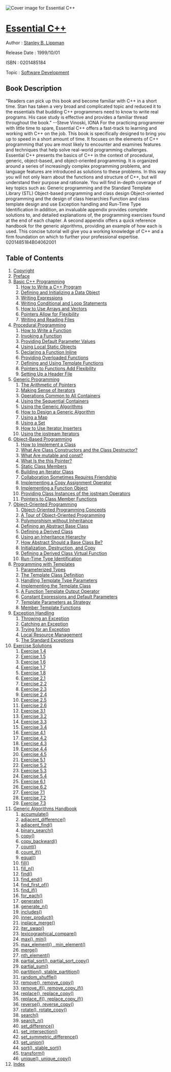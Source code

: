 ![Cover image for Essential C++](https://imgdetail.ebookreading.net/cover/cover/software_development/EB0201485184.jpg)

[Essential C++](https://ebookreading.net/view/book/Essential+C%2B%2B-EB0201485184_1.html "Essential C++")
====================================================================================================================

Author : [Stanley B. Lippman](https://ebookreading.net/search/author/Stanley+B.+Lippman)

Release Date : 1999/10/01

ISBN : 0201485184

Topic : [Software Development](https://ebookreading.net/search/category/software-development)

Book Description
-----------------

 "Readers can pick up this book and become familiar with C++ in a short time. Stan has taken a very broad and complicated topic and reduced it to the essentials that budding C++ programmers need to know to write real programs. His case study is effective and provides a familiar thread throughout the book." --Steve Vinoski, IONA 
For the practicing programmer with little time to spare, Essential C++ offers a fast-track to learning and working with C++ on the job. This book is specifically designed to bring you up to speed in a short amount of time. It focuses on the elements of C++ programming that you are most likely to encounter and examines features and techniques that help solve real-world programming challenges.
Essential C++ presents the basics of C++ in the context of procedural, generic, object-based, and object-oriented programming. It is organized around a series of increasingly complex programming problems, and language features are introduced as solutions to these problems. In this way you will not only learn about the functions and structure of C++, but will understand their purpose and rationale.
You will find in-depth coverage of key topics such as:
Generic programming and the Standard Template Library (STL)
Object-based programming and class design
Object-oriented programming and the design of class hierarchies
Function and class template design and use
Exception handling and Run-Time Type Identification
In addition, an invaluable appendix provides complete solutions to, and detailed explanations of, the programming exercises found at the end of each chapter. A second appendix offers a quick reference handbook for the generic algorithms, providing an example of how each is used.
This concise tutorial will give you a working knowledge of C++ and a firm foundation on which to further your professional expertise.
 0201485184B04062001
              
Table of Contents
-----------------

1. [Copyright](https://ebookreading.net/view/book/Essential+C%2B%2B-EB0201485184_1.html)
1. [Preface](https://ebookreading.net/view/book/Essential+C%2B%2B-EB0201485184_2.html)
1. [Basic C++ Programming](https://ebookreading.net/view/book/Essential+C%2B%2B-EB0201485184_3.html)
    1. [How to Write a C++ Program](https://ebookreading.net/view/book/Essential+C%2B%2B-EB0201485184_4.html)
    1. [Defining and Initializing a Data Object](https://ebookreading.net/view/book/Essential+C%2B%2B-EB0201485184_5.html)
    1. [Writing Expressions](https://ebookreading.net/view/book/Essential+C%2B%2B-EB0201485184_6.html)
    1. [Writing Conditional and Loop Statements](https://ebookreading.net/view/book/Essential+C%2B%2B-EB0201485184_7.html)
    1. [How to Use Arrays and Vectors](https://ebookreading.net/view/book/Essential+C%2B%2B-EB0201485184_8.html)
    1. [Pointers Allow for Flexibility](https://ebookreading.net/view/book/Essential+C%2B%2B-EB0201485184_9.html)
    1. [Writing and Reading Files](https://ebookreading.net/view/book/Essential+C%2B%2B-EB0201485184_10.html)
1. [Procedural Programming](https://ebookreading.net/view/book/Essential+C%2B%2B-EB0201485184_11.html)
    1. [How to Write a Function](https://ebookreading.net/view/book/Essential+C%2B%2B-EB0201485184_12.html)
    1. [Invoking a Function](https://ebookreading.net/view/book/Essential+C%2B%2B-EB0201485184_13.html)
    1. [Providing Default Parameter Values](https://ebookreading.net/view/book/Essential+C%2B%2B-EB0201485184_14.html)
    1. [Using Local Static Objects](https://ebookreading.net/view/book/Essential+C%2B%2B-EB0201485184_15.html)
    1. [Declaring a Function Inline](https://ebookreading.net/view/book/Essential+C%2B%2B-EB0201485184_16.html)
    1. [Providing Overloaded Functions](https://ebookreading.net/view/book/Essential+C%2B%2B-EB0201485184_17.html)
    1. [Defining and Using Template Functions](https://ebookreading.net/view/book/Essential+C%2B%2B-EB0201485184_18.html)
    1. [Pointers to Functions Add Flexibility](https://ebookreading.net/view/book/Essential+C%2B%2B-EB0201485184_19.html)
    1. [Setting Up a Header File](https://ebookreading.net/view/book/Essential+C%2B%2B-EB0201485184_20.html)
1. [Generic Programming](https://ebookreading.net/view/book/Essential+C%2B%2B-EB0201485184_21.html)
    1. [The Arithmetic of Pointers](https://ebookreading.net/view/book/Essential+C%2B%2B-EB0201485184_22.html)
    1. [Making Sense of Iterators](https://ebookreading.net/view/book/Essential+C%2B%2B-EB0201485184_23.html)
    1. [Operations Common to All Containers](https://ebookreading.net/view/book/Essential+C%2B%2B-EB0201485184_24.html)
    1. [Using the Sequential Containers](https://ebookreading.net/view/book/Essential+C%2B%2B-EB0201485184_25.html)
    1. [Using the Generic Algorithms](https://ebookreading.net/view/book/Essential+C%2B%2B-EB0201485184_26.html)
    1. [How to Design a Generic Algorithm](https://ebookreading.net/view/book/Essential+C%2B%2B-EB0201485184_27.html)
    1. [Using a Map](https://ebookreading.net/view/book/Essential+C%2B%2B-EB0201485184_28.html)
    1. [Using a Set](https://ebookreading.net/view/book/Essential+C%2B%2B-EB0201485184_29.html)
    1. [How to Use Iterator Inserters](https://ebookreading.net/view/book/Essential+C%2B%2B-EB0201485184_30.html)
    1. [Using the iostream Iterators](https://ebookreading.net/view/book/Essential+C%2B%2B-EB0201485184_31.html)
1. [Object-Based Programming](https://ebookreading.net/view/book/Essential+C%2B%2B-EB0201485184_32.html)
    1. [How to Implement a Class](https://ebookreading.net/view/book/Essential+C%2B%2B-EB0201485184_33.html)
    1. [What Are Class Constructors and the Class Destructor?](https://ebookreading.net/view/book/Essential+C%2B%2B-EB0201485184_34.html)
    1. [What Are mutable and const?](https://ebookreading.net/view/book/Essential+C%2B%2B-EB0201485184_35.html)
    1. [What Is the this Pointer?](https://ebookreading.net/view/book/Essential+C%2B%2B-EB0201485184_36.html)
    1. [Static Class Members](https://ebookreading.net/view/book/Essential+C%2B%2B-EB0201485184_37.html)
    1. [Building an Iterator Class](https://ebookreading.net/view/book/Essential+C%2B%2B-EB0201485184_38.html)
    1. [Collaboration Sometimes Requires Friendship](https://ebookreading.net/view/book/Essential+C%2B%2B-EB0201485184_39.html)
    1. [Implementing a Copy Assignment Operator](https://ebookreading.net/view/book/Essential+C%2B%2B-EB0201485184_40.html)
    1. [Implementing a Function Object](https://ebookreading.net/view/book/Essential+C%2B%2B-EB0201485184_41.html)
    1. [Providing Class Instances of the iostream Operators](https://ebookreading.net/view/book/Essential+C%2B%2B-EB0201485184_42.html)
    1. [Pointers to Class Member Functions](https://ebookreading.net/view/book/Essential+C%2B%2B-EB0201485184_43.html)
1. [Object-Oriented Programming](https://ebookreading.net/view/book/Essential+C%2B%2B-EB0201485184_44.html)
    1. [Object-Oriented Programming Concepts](https://ebookreading.net/view/book/Essential+C%2B%2B-EB0201485184_45.html)
    1. [A Tour of Object-Oriented Programming](https://ebookreading.net/view/book/Essential+C%2B%2B-EB0201485184_46.html)
    1. [Polymorphism without Inheritance](https://ebookreading.net/view/book/Essential+C%2B%2B-EB0201485184_47.html)
    1. [Defining an Abstract Base Class](https://ebookreading.net/view/book/Essential+C%2B%2B-EB0201485184_48.html)
    1. [Defining a Derived Class](https://ebookreading.net/view/book/Essential+C%2B%2B-EB0201485184_49.html)
    1. [Using an Inheritance Hierarchy](https://ebookreading.net/view/book/Essential+C%2B%2B-EB0201485184_50.html)
    1. [How Abstract Should a Base Class Be?](https://ebookreading.net/view/book/Essential+C%2B%2B-EB0201485184_51.html)
    1. [Initialization, Destruction, and Copy](https://ebookreading.net/view/book/Essential+C%2B%2B-EB0201485184_52.html)
    1. [Defining a Derived Class Virtual Function](https://ebookreading.net/view/book/Essential+C%2B%2B-EB0201485184_53.html)
    1. [Run-Time Type Identification](https://ebookreading.net/view/book/Essential+C%2B%2B-EB0201485184_54.html)
1. [Programming with Templates](https://ebookreading.net/view/book/Essential+C%2B%2B-EB0201485184_55.html)
    1. [Parameterized Types](https://ebookreading.net/view/book/Essential+C%2B%2B-EB0201485184_56.html)
    1. [The Template Class Definition](https://ebookreading.net/view/book/Essential+C%2B%2B-EB0201485184_57.html)
    1. [Handling Template Type Parameters](https://ebookreading.net/view/book/Essential+C%2B%2B-EB0201485184_58.html)
    1. [Implementing the Template Class](https://ebookreading.net/view/book/Essential+C%2B%2B-EB0201485184_59.html)
    1. [A Function Template Output Operator](https://ebookreading.net/view/book/Essential+C%2B%2B-EB0201485184_60.html)
    1. [Constant Expressions and Default Parameters](https://ebookreading.net/view/book/Essential+C%2B%2B-EB0201485184_61.html)
    1. [Template Parameters as Strategy](https://ebookreading.net/view/book/Essential+C%2B%2B-EB0201485184_62.html)
    1. [Member Template Functions](https://ebookreading.net/view/book/Essential+C%2B%2B-EB0201485184_63.html)
1. [Exception Handling](https://ebookreading.net/view/book/Essential+C%2B%2B-EB0201485184_64.html)
    1. [Throwing an Exception](https://ebookreading.net/view/book/Essential+C%2B%2B-EB0201485184_65.html)
    1. [Catching an Exception](https://ebookreading.net/view/book/Essential+C%2B%2B-EB0201485184_66.html)
    1. [Trying for an Exception](https://ebookreading.net/view/book/Essential+C%2B%2B-EB0201485184_67.html)
    1. [Local Resource Management](https://ebookreading.net/view/book/Essential+C%2B%2B-EB0201485184_68.html)
    1. [The Standard Exceptions](https://ebookreading.net/view/book/Essential+C%2B%2B-EB0201485184_69.html)
1. [Exercise Solutions](https://ebookreading.net/view/book/Essential+C%2B%2B-EB0201485184_70.html)
    1. [Exercise 1.4](https://ebookreading.net/view/book/Essential+C%2B%2B-EB0201485184_71.html)
    1. [Exercise 1.5](https://ebookreading.net/view/book/Essential+C%2B%2B-EB0201485184_72.html)
    1. [Exercise 1.6](https://ebookreading.net/view/book/Essential+C%2B%2B-EB0201485184_73.html)
    1. [Exercise 1.7](https://ebookreading.net/view/book/Essential+C%2B%2B-EB0201485184_74.html)
    1. [Exercise 1.8](https://ebookreading.net/view/book/Essential+C%2B%2B-EB0201485184_75.html)
    1. [Exercise 2.1](https://ebookreading.net/view/book/Essential+C%2B%2B-EB0201485184_76.html)
    1. [Exercise 2.2](https://ebookreading.net/view/book/Essential+C%2B%2B-EB0201485184_77.html)
    1. [Exercise 2.3](https://ebookreading.net/view/book/Essential+C%2B%2B-EB0201485184_78.html)
    1. [Exercise 2.4](https://ebookreading.net/view/book/Essential+C%2B%2B-EB0201485184_79.html)
    1. [Exercise 2.5](https://ebookreading.net/view/book/Essential+C%2B%2B-EB0201485184_80.html)
    1. [Exercise 2.6](https://ebookreading.net/view/book/Essential+C%2B%2B-EB0201485184_81.html)
    1. [Exercise 3.1](https://ebookreading.net/view/book/Essential+C%2B%2B-EB0201485184_82.html)
    1. [Exercise 3.2](https://ebookreading.net/view/book/Essential+C%2B%2B-EB0201485184_83.html)
    1. [Exercise 3.3](https://ebookreading.net/view/book/Essential+C%2B%2B-EB0201485184_84.html)
    1. [Exercise 3.4](https://ebookreading.net/view/book/Essential+C%2B%2B-EB0201485184_85.html)
    1. [Exercise 4.1](https://ebookreading.net/view/book/Essential+C%2B%2B-EB0201485184_86.html)
    1. [Exercise 4.2](https://ebookreading.net/view/book/Essential+C%2B%2B-EB0201485184_87.html)
    1. [Exercise 4.3](https://ebookreading.net/view/book/Essential+C%2B%2B-EB0201485184_88.html)
    1. [Exercise 4.4](https://ebookreading.net/view/book/Essential+C%2B%2B-EB0201485184_89.html)
    1. [Exercise 4.5](https://ebookreading.net/view/book/Essential+C%2B%2B-EB0201485184_90.html)
    1. [Exercise 5.1](https://ebookreading.net/view/book/Essential+C%2B%2B-EB0201485184_91.html)
    1. [Exercise 5.2](https://ebookreading.net/view/book/Essential+C%2B%2B-EB0201485184_92.html)
    1. [Exercise 5.3](https://ebookreading.net/view/book/Essential+C%2B%2B-EB0201485184_93.html)
    1. [Exercise 5.4](https://ebookreading.net/view/book/Essential+C%2B%2B-EB0201485184_94.html)
    1. [Exercise 6.1](https://ebookreading.net/view/book/Essential+C%2B%2B-EB0201485184_95.html)
    1. [Exercise 6.2](https://ebookreading.net/view/book/Essential+C%2B%2B-EB0201485184_96.html)
    1. [Exercise 7.1](https://ebookreading.net/view/book/Essential+C%2B%2B-EB0201485184_97.html)
    1. [Exercise 7.2](https://ebookreading.net/view/book/Essential+C%2B%2B-EB0201485184_98.html)
    1. [Exercise 7.3](https://ebookreading.net/view/book/Essential+C%2B%2B-EB0201485184_99.html)
1. [Generic Algorithms Handbook](https://ebookreading.net/view/book/Essential+C%2B%2B-EB0201485184_100.html)
    1. [accumulate()](https://ebookreading.net/view/book/Essential+C%2B%2B-EB0201485184_101.html)
    1. [adjacent_difference()](https://ebookreading.net/view/book/Essential+C%2B%2B-EB0201485184_102.html)
    1. [adjacent_find()](https://ebookreading.net/view/book/Essential+C%2B%2B-EB0201485184_103.html)
    1. [binary_search()](https://ebookreading.net/view/book/Essential+C%2B%2B-EB0201485184_104.html)
    1. [copy()](https://ebookreading.net/view/book/Essential+C%2B%2B-EB0201485184_105.html)
    1. [copy_backward()](https://ebookreading.net/view/book/Essential+C%2B%2B-EB0201485184_106.html)
    1. [count()](https://ebookreading.net/view/book/Essential+C%2B%2B-EB0201485184_107.html)
    1. [count_if()](https://ebookreading.net/view/book/Essential+C%2B%2B-EB0201485184_108.html)
    1. [equal()](https://ebookreading.net/view/book/Essential+C%2B%2B-EB0201485184_109.html)
    1. [fill()](https://ebookreading.net/view/book/Essential+C%2B%2B-EB0201485184_110.html)
    1. [fill_n()](https://ebookreading.net/view/book/Essential+C%2B%2B-EB0201485184_111.html)
    1. [find()](https://ebookreading.net/view/book/Essential+C%2B%2B-EB0201485184_112.html)
    1. [find_end()](https://ebookreading.net/view/book/Essential+C%2B%2B-EB0201485184_113.html)
    1. [find_first_of()](https://ebookreading.net/view/book/Essential+C%2B%2B-EB0201485184_114.html)
    1. [find_if()](https://ebookreading.net/view/book/Essential+C%2B%2B-EB0201485184_115.html)
    1. [for_each()](https://ebookreading.net/view/book/Essential+C%2B%2B-EB0201485184_116.html)
    1. [generate()](https://ebookreading.net/view/book/Essential+C%2B%2B-EB0201485184_117.html)
    1. [generate_n()](https://ebookreading.net/view/book/Essential+C%2B%2B-EB0201485184_118.html)
    1. [includes()](https://ebookreading.net/view/book/Essential+C%2B%2B-EB0201485184_119.html)
    1. [inner_product()](https://ebookreading.net/view/book/Essential+C%2B%2B-EB0201485184_120.html)
    1. [inplace_merge()](https://ebookreading.net/view/book/Essential+C%2B%2B-EB0201485184_121.html)
    1. [iter_swap()](https://ebookreading.net/view/book/Essential+C%2B%2B-EB0201485184_122.html)
    1. [lexicographical_compare()](https://ebookreading.net/view/book/Essential+C%2B%2B-EB0201485184_123.html)
    1. [max(), min()](https://ebookreading.net/view/book/Essential+C%2B%2B-EB0201485184_124.html)
    1. [max_element() , min_element()](https://ebookreading.net/view/book/Essential+C%2B%2B-EB0201485184_125.html)
    1. [merge()](https://ebookreading.net/view/book/Essential+C%2B%2B-EB0201485184_126.html)
    1. [nth_element()](https://ebookreading.net/view/book/Essential+C%2B%2B-EB0201485184_127.html)
    1. [partial_sort(), partial_sort_copy()](https://ebookreading.net/view/book/Essential+C%2B%2B-EB0201485184_128.html)
    1. [partial_sum()](https://ebookreading.net/view/book/Essential+C%2B%2B-EB0201485184_129.html)
    1. [partition(), stable_partition()](https://ebookreading.net/view/book/Essential+C%2B%2B-EB0201485184_130.html)
    1. [random_shuffle()](https://ebookreading.net/view/book/Essential+C%2B%2B-EB0201485184_131.html)
    1. [remove(), remove_copy()](https://ebookreading.net/view/book/Essential+C%2B%2B-EB0201485184_132.html)
    1. [remove_if(), remove_copy_if()](https://ebookreading.net/view/book/Essential+C%2B%2B-EB0201485184_133.html)
    1. [replace(), replace_copy()](https://ebookreading.net/view/book/Essential+C%2B%2B-EB0201485184_134.html)
    1. [replace_if(), replace_copy_if()](https://ebookreading.net/view/book/Essential+C%2B%2B-EB0201485184_135.html)
    1. [reverse(), reverse_copy()](https://ebookreading.net/view/book/Essential+C%2B%2B-EB0201485184_136.html)
    1. [rotate(), rotate_copy()](https://ebookreading.net/view/book/Essential+C%2B%2B-EB0201485184_137.html)
    1. [search()](https://ebookreading.net/view/book/Essential+C%2B%2B-EB0201485184_138.html)
    1. [search_n()](https://ebookreading.net/view/book/Essential+C%2B%2B-EB0201485184_139.html)
    1. [set_difference()](https://ebookreading.net/view/book/Essential+C%2B%2B-EB0201485184_140.html)
    1. [set_intersection()](https://ebookreading.net/view/book/Essential+C%2B%2B-EB0201485184_141.html)
    1. [set_symmetric_difference()](https://ebookreading.net/view/book/Essential+C%2B%2B-EB0201485184_142.html)
    1. [set_union()](https://ebookreading.net/view/book/Essential+C%2B%2B-EB0201485184_143.html)
    1. [sort(), stable_sort()](https://ebookreading.net/view/book/Essential+C%2B%2B-EB0201485184_144.html)
    1. [transform()](https://ebookreading.net/view/book/Essential+C%2B%2B-EB0201485184_145.html)
    1. [unique(), unique_copy()](https://ebookreading.net/view/book/Essential+C%2B%2B-EB0201485184_146.html)
1. [Index](https://ebookreading.net/view/book/Essential+C%2B%2B-EB0201485184_147.html)
